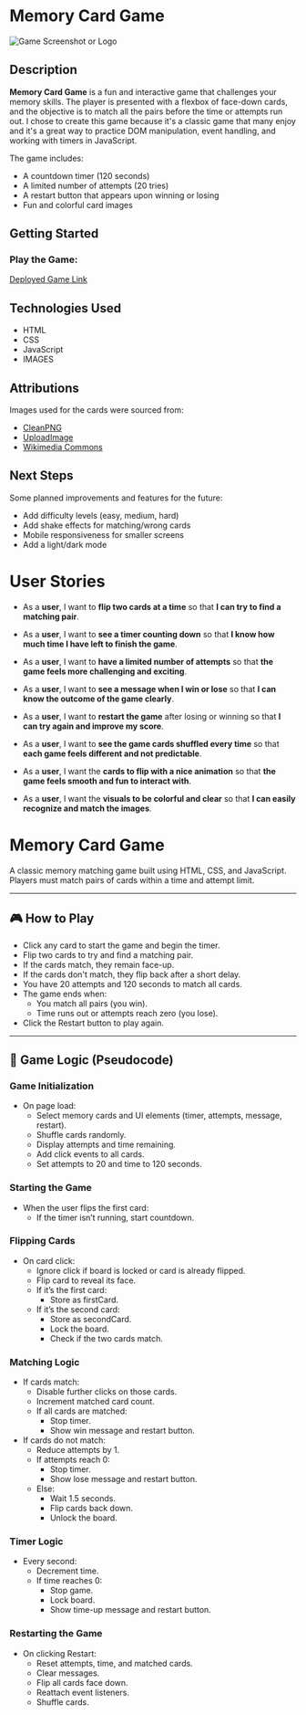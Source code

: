 # Memory Card Game

![Game Screenshot or Logo](./IMGAES/screenshot.png)

## Description

**Memory Card Game** is a fun and interactive game that challenges your memory skills. The player is presented with a flexbox of face-down cards, and the objective is to match all the pairs before the time or attempts run out. I chose to create this game because it's a classic game that many enjoy and it's a great way to practice DOM manipulation, event handling, and working with timers in JavaScript.

The game includes:
- A countdown timer (120 seconds)
- A limited number of attempts (20 tries)
- A restart button that appears upon winning or losing
- Fun and colorful card images

## Getting Started

### Play the Game:
[Deployed Game Link](https://hasanjuma.github.io/Memory-card-game-project/)

## Technologies Used
- HTML
- CSS
- JavaScript 
- IMAGES

## Attributions

Images used for the cards were sourced from:
- [CleanPNG](https://www.cleanpng.com)
- [UploadImage](https://www.0zz0.com)
- [Wikimedia Commons](https://commons.wikimedia.org)

## Next Steps

Some planned improvements and features for the future:
- Add difficulty levels (easy, medium, hard)
- Add shake effects for matching/wrong cards
- Mobile responsiveness for smaller screens
- Add a light/dark mode


# User Stories

- As a **user**, I want to **flip two cards at a time** so that **I can try to find a matching pair**.

- As a **user**, I want to **see a timer counting down** so that **I know how much time I have left to finish the game**.

- As a **user**, I want to **have a limited number of attempts** so that **the game feels more challenging and exciting**.

- As a **user**, I want to **see a message when I win or lose** so that **I can know the outcome of the game clearly**.

- As a **user**, I want to **restart the game** after losing or winning so that **I can try again and improve my score**.

- As a **user**, I want to **see the game cards shuffled every time** so that **each game feels different and not predictable**.

- As a **user**, I want the **cards to flip with a nice animation** so that **the game feels smooth and fun to interact with**.

- As a **user**, I want the **visuals to be colorful and clear** so that **I can easily recognize and match the images**.

# Memory Card Game

A classic memory matching game built using HTML, CSS, and JavaScript.  
Players must match pairs of cards within a time and attempt limit.

---

## 🎮 How to Play

- Click any card to start the game and begin the timer.
- Flip two cards to try and find a matching pair.
- If the cards match, they remain face-up.
- If the cards don't match, they flip back after a short delay.
- You have 20 attempts and 120 seconds to match all cards.
- The game ends when:
  - You match all pairs (you win).
  - Time runs out or attempts reach zero (you lose).
- Click the Restart button to play again.

---

## 🧠 Game Logic (Pseudocode)

### Game Initialization
- On page load:
  - Select memory cards and UI elements (timer, attempts, message, restart).
  - Shuffle cards randomly.
  - Display attempts and time remaining.
  - Add click events to all cards.
  - Set attempts to 20 and time to 120 seconds.

### Starting the Game
- When the user flips the first card:
  - If the timer isn’t running, start countdown.

### Flipping Cards
- On card click:
  - Ignore click if board is locked or card is already flipped.
  - Flip card to reveal its face.
  - If it’s the first card:
    - Store as firstCard.
  - If it’s the second card:
    - Store as secondCard.
    - Lock the board.
    - Check if the two cards match.

### Matching Logic
- If cards match:
  - Disable further clicks on those cards.
  - Increment matched card count.
  - If all cards are matched:
    - Stop timer.
    - Show win message and restart button.
- If cards do not match:
  - Reduce attempts by 1.
  - If attempts reach 0:
    - Stop timer.
    - Show lose message and restart button.
  - Else:
    - Wait 1.5 seconds.
    - Flip cards back down.
    - Unlock the board.

### Timer Logic
- Every second:
  - Decrement time.
  - If time reaches 0:
    - Stop game.
    - Lock board.
    - Show time-up message and restart button.

### Restarting the Game
- On clicking Restart:
  - Reset attempts, time, and matched cards.
  - Clear messages.
  - Flip all cards face down.
  - Reattach event listeners.
  - Shuffle cards.
